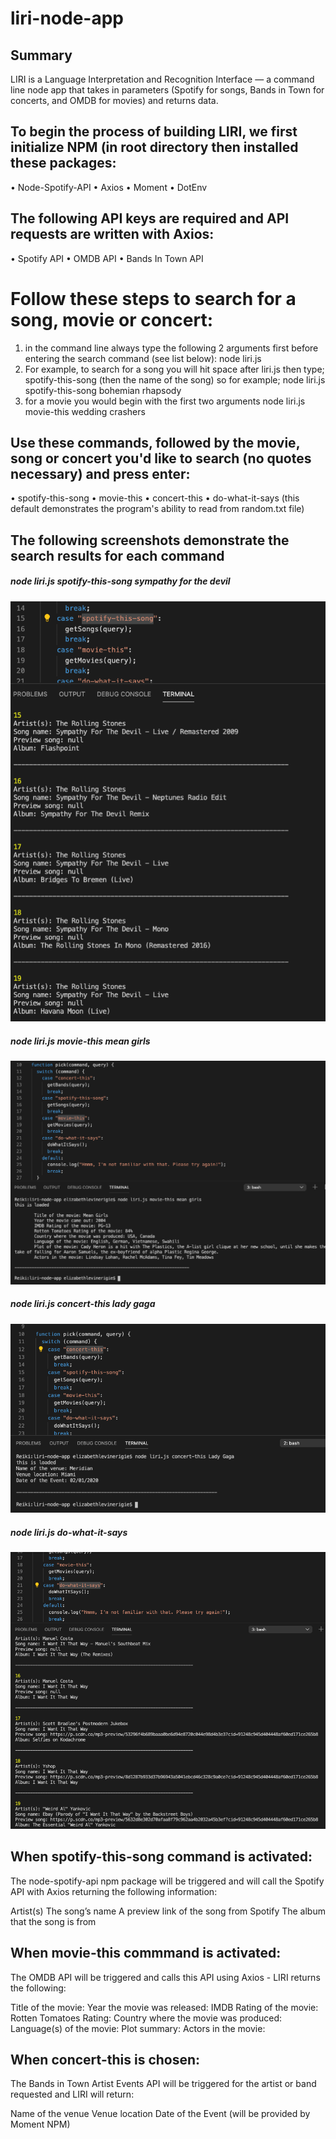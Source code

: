 # liri-node-app


## Summary

LIRI is a Language Interpretation and Recognition Interface — a command line node app that takes in parameters (Spotify for songs, Bands in Town for concerts, and OMDB for movies) and returns data.


## To begin the process of building LIRI, we first initialize NPM (in root directory then installed these packages:

 • Node-Spotify-API
 • Axios
 • Moment 
 • DotEnv

 ## The following API keys are required and API requests are written with Axios:

• Spotify API
• OMDB API
• Bands In Town API

# Follow these steps to search for a song, movie or concert:

1. in the command line always type the following 2 arguments first before entering the search command    (see list below): node liri.js  
2. For example, to search for a song you will hit space after liri.js then type; spotify-this-song       (then the name of the song) so for example;  node liri.js spotify-this-song bohemian rhapsody
3. for a movie you would begin with the first two arguments node liri.js movie-this wedding crashers 

## Use these commands, followed by the movie, song or concert you'd like to search (no quotes necessary) and press enter:

• spotify-this-song
• movie-this
• concert-this
• do-what-it-says (this default demonstrates the program's ability to read from random.txt file)

## The following screenshots demonstrate the search results for each command

##### node liri.js spotify-this-song sympathy for the devil

![](images/spotify-this-song.png)


##### node liri.js movie-this mean girls

![](images/movie-this.png)


##### node liri.js concert-this lady gaga

![](images/concert-this.png)

##### node liri.js do-what-it-says

![](images/do-what-it-says.png)


## When spotify-this-song command is activated:
The node-spotify-api npm package will be triggered and will call the Spotify API with Axios returning the following information:

Artist(s)
The song’s name
A preview link of the song from Spotify
The album that the song is from 

## When movie-this commmand is activated:
The OMDB API will be triggered and calls this API using Axios - LIRI returns the following:

Title of the movie:
Year the movie was released:
IMDB Rating of the movie:
Rotten Tomatoes Rating: 
Country where the movie was produced:
Language(s) of the movie:
Plot summary:
Actors in the movie:

## When concert-this is chosen: 
The Bands in Town Artist Events API will be triggered for the artist or band requested and LIRI will return:

Name of the venue
Venue location
Date of the Event (will be provided by Moment NPM)
